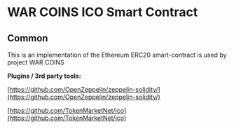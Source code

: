 # WAR COINS ICO Smart Contract

## Common

This is an implementation of the Ethereum ERC20 smart-contract is used by project WAR COINS

<b>Plugins / 3rd party tools:</b>

[https://github.com/OpenZeppelin/zeppelin-solidity/](https://github.com/OpenZeppelin/zeppelin-solidity/)

[https://github.com/TokenMarketNet/ico](https://github.com/TokenMarketNet/ico)